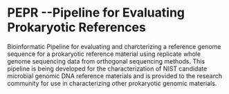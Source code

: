 # PEPR --Pipeline for Evaluating Prokaryotic References
Bioinformatic Pipeline for evaluating and charcterizing a reference genome sequence for a prokaryotic reference material using replicate whole genome sequencing data from orthogonal sequencing methods.  This pipeline is being developed for the characterization of NIST candidate microbial genomic DNA reference materials and is provided to the research community for use in characterizing other prokaryotic genomic materials.
